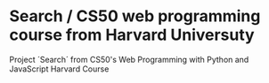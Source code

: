 # Search / CS50 web programming course from Harvard Universuty
Project ´Search´ from CS50's Web Programming with Python and JavaScript Harvard Course 

